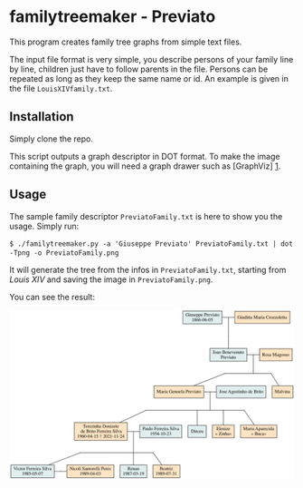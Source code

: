 familytreemaker - Previato
===============

This program creates family tree graphs from simple text files.

The input file format is very simple, you describe persons of your family line
by line, children just have to follow parents in the file. Persons can be
repeated as long as they keep the same name or id. An example is given in the
file `LouisXIVfamily.txt`.


Installation
------------

Simply clone the repo.

This script outputs a graph descriptor in DOT format. To make the image
containing the graph, you will need a graph drawer such as [GraphViz] [1].

[1]: http://www.graphviz.org/  "GraphViz"

Usage
-----

The sample family descriptor `PreviatoFamily.txt` is here to show you the
usage. Simply run:
```
$ ./familytreemaker.py -a 'Giuseppe Previato' PreviatoFamily.txt | dot -Tpng -o PreviatoFamily.png
```
It will generate the tree from the infos in `PreviatoFamily.txt`, starting from
*Louis XIV* and saving the image in `PreviatoFamily.png`.

You can see the result:

![result: PreviatoFamily.png](/PreviatoFamily.png)
